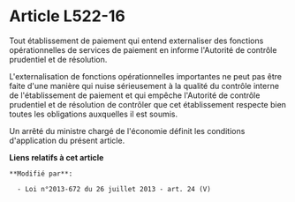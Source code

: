 # Article L522-16

Tout établissement de paiement qui entend externaliser des fonctions opérationnelles de services de paiement en informe
l'Autorité de contrôle prudentiel et de résolution.

L'externalisation de fonctions opérationnelles importantes ne peut pas être faite d'une manière qui nuise sérieusement à la
qualité du contrôle interne de l'établissement de paiement et qui empêche l'Autorité de contrôle prudentiel et de résolution
de contrôler que cet établissement respecte bien toutes les obligations auxquelles il est soumis. 

Un arrêté du ministre chargé de l'économie définit les conditions d'application du présent article.

**Liens relatifs à cet article**

	**Modifié par**:

	  - Loi n°2013-672 du 26 juillet 2013 - art. 24 (V)
